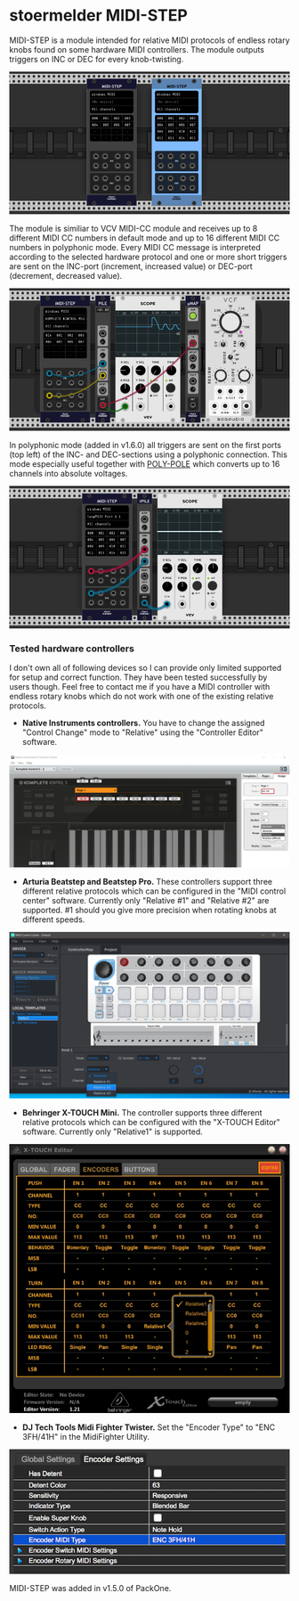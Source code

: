 # stoermelder MIDI-STEP

MIDI-STEP is a module intended for relative MIDI protocols of endless rotary knobs found on some hardware MIDI controllers. The module outputs triggers on INC or DEC for every knob-twisting.

![MIDI-STEP intro](./MidiStep-intro.png)

The module is similiar to VCV MIDI-CC module and receives up to 8 different MIDI CC numbers in default mode and up to 16 different MIDI CC numbers in polyphonic mode. Every MIDI CC message is interpreted according to the selected hardware protocol and one or more short triggers are sent on the INC-port (increment, increased value) or DEC-port (decrement, decreased value).

![MIDI-STEP operating](./MidiStep-cc.gif)

In polyphonic mode (added in v1.6.0) all triggers are sent on the first ports (top left) of the INC- and DEC-sections using a polyphonic connection. This mode especially useful together with [POLY-POLE](./Pile.md) which converts up to 16 channels into absolute voltages.

![MIDI-STEP polyphonic](./MidiStep-poly.png)

### Tested hardware controllers

I don't own all of following devices so I can provide only limited supported for setup and correct function. They have been tested successfully by users though. Feel free to contact me if you have a MIDI controller with endless rotary knobs which do not work with one of the existing relative protocols.

- **Native Instruments controllers.** You have to change the assigned "Control Change" mode to "Relative" using the "Controller Editor" software.

![MIDI-STEP Native Instruments controller](./MidiStep-NI.jpg)

- **Arturia Beatstep and Beatstep Pro.** These controllers support three different relative protocols which can be configured in the "MIDI control center" software. Currently only "Relative #1" and "Relative #2" are supported. #1 should you give more precision when rotating knobs at different speeds.

![MIDI-STEP Arturia controller](./MidiStep-Arturia.jpg)

- **Behringer X-TOUCH Mini.** The controller supports three different relative protocols which can be configured with the "X-TOUCH Editor" software. Currently only "Relative1" is supported.

![MIDI-STEP Behringer controller](./MidiStep-Behringer.jpg)

- **DJ Tech Tools Midi Fighter Twister.** Set the "Encoder Type" to "ENC 3FH/41H" in the MidiFighter Utility.

![MIDI-STEP DJ Tech Tools controller](./MidiStep-DJTT.png)

MIDI-STEP was added in v1.5.0 of PackOne.